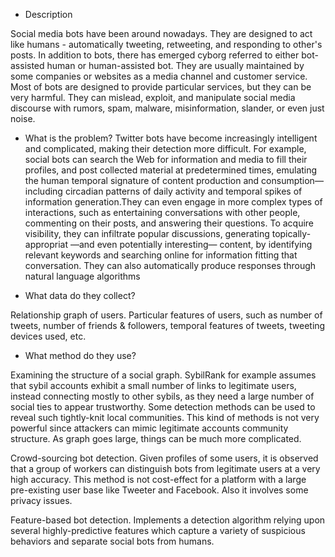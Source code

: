  - Description

Social media bots have been around nowadays. They are designed to act like humans - automatically tweeting, retweeting, and responding to other's posts. In addition to bots, there has emerged cyborg referred to either bot-assisted human or human-assisted bot. They are usually maintained by some companies or websites as a media channel and customer service. Most of bots are designed to provide particular services, but they can be very harmful. They can mislead, exploit, and manipulate social media discourse with rumors, spam, malware, misinformation, slander, or even just noise.

 - What is the problem?
Twitter bots have become increasingly intelligent and complicated, making their detection more difficult. For example, social bots can search the Web for information and media to fill their profiles, and post collected material at predetermined times, emulating the human temporal signature of content production and consumption—including circadian patterns of daily activity and temporal spikes of information generation.They can even engage in more complex types of interactions, such as entertaining conversations with other people, commenting on their posts, and answering their questions. To acquire visibility, they can infiltrate popular discussions, generating topically-appropriat —and even potentially interesting— content, by identifying relevant keywords and searching online for information fitting that conversation. They can also automatically produce responses through natural language algorithms

 - What data do they collect?
 
Relationship graph of users.
Particular features of users, such as number of tweets, number of friends & followers, temporal features of tweets, tweeting devices used, etc.

 - What method do they use?

Examining the structure of a social graph. SybilRank for example assumes that sybil accounts exhibit a small number of links to legitimate users, instead connecting mostly to other sybils, as they need a large number of social ties to appear trustworthy. Some detection methods can be used to reveal such tightly-knit local communities. This kind of methods is not very powerful since attackers can mimic legitimate accounts community structure. As graph goes large, things can be much more complicated.

Crowd-sourcing bot detection. Given profiles of some users, it is observed that a group of workers can distinguish bots from legitimate users at a very high accuracy. This method is not cost-effect for a platform with a large pre-existing user base like Tweeter and Facebook. Also it involves some privacy issues.

Feature-based bot detection. Implements a detection algorithm relying upon several highly-predictive features which capture a variety of suspicious behaviors and separate social bots from humans.
